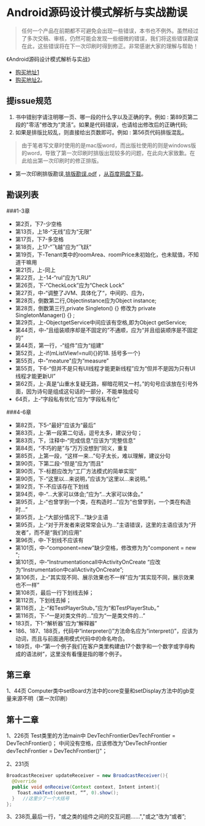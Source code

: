 # Android源码设计模式解析与实战勘误

>任何一个产品在前期都不可避免会出现一些错误，本书也不例外。虽然经过了多次交稿、审核，仍然可能会发现一些细微的错误，我们将这些错误勘误在此，这些错误将在下一次印刷时得到修正。非常感谢大家的理解与帮助！

《Android源码设计模式解析与实战》

* [购买地址1](http://item.jd.com/10001520150.html) 
* [购买地址2](http://www.epubit.com.cn/book/details/4179)。

## 提issue规范

1. 书中错别字请注明哪一页、哪一段的什么字以及正确的字。例如 : 第89页第二段的"零活"修改为“灵活”。如果是代码错误，也请给出修改后的正确代码;
2. 如果是排版比较乱，则直接给出页数即可。例如 : 第56页代码排版混乱。

> 由于笔者写文章时使用的是mac版word，而出版社使用的则是windows版的word，导致了第一次印刷时排版出现较多的问题，在此向大家致歉。在此给出第一次印刷时的修正排版。
> 
* 第一次印刷排版勘误,[排版勘误.pdf](排版勘误.pdf) ，[从百度网盘下载](http://pan.baidu.com/s/1c00npXQ)。

## 勘误列表

###1-3章
* 第2页，下7-少空格
* 第13页，上18-“无线”应为“无限”
* 第17页，下7-多空格
* 第18页，上17-“飞越”应为“飞跃”
* 第19页，下-Tenant类中的roomArea、roomPrice未初始化，也未赋值，不知道干嘛用
* 第21页，上-同上
* 第22页，上-14-“rul”应为“LRU”
* 第26页，下-“CheckLock”应为“Check Lock”
* 第27页，中-“调整了JVM、具体化了“，中间的、应为，
* 第28页，倒数第二行,Objectinstance应为Object instance;
* 第28页，倒数第三行,private Singleton() {} 修改为 private SingletonManager() {} ;
* 第29页，上-ObjectgetService中间应该有空格,即为Object getService;
* 第44页，中-“且组装顺序却是不固定的”不通顺，应为“并且组装顺序是不固定的“
* 第44页，第一行，-“组件”应为“组建”
* 第52页，上-if(mListView!=null){}的18. 括号多一个}
* 第55页，中-"meature"应为“measure”
* 第55页，下6-“但并不是只有UI线程才能更新线程”应为“但并不是因为只有UI线程才能更新UI”
* 第62页，上-真是“山重水复疑无路，柳暗花明又一村。”的句号应该放在引号外面，因为诗句是组成这句话的一部分，不能单独成句
* 64页，上-“字段私有优化”应为“字段私有化”

###4-6章

* 第82页，下5-“最好”应该为“最后”
* 第83页，上-第一段第二句话，逗号太多，建议分句；
* 第83页，下，注释中-“完成信息”应该为“完整信息”
* 第84页，“不巧的是”与“万万没想到”同义，重复
* 第85页，上第一段，“这样一来...”句子太长，难以理解，建议分句
* 第90页，下第二段-“但是”应为“而且”
* 第90页，下-标题应改为“工厂方法模式的简单实现”
* 第90页，下-“这里以...来说明，”应该为“这里以...来说明。”
* 第92页，下-不应该存在下划线
* 第94页，中-“...大家可以体会;”应为“...大家可以体会。”
* 第95页，上-“也曾学到一个类，在构造时...”应为“也曾学到，一个类在构造时...”
* 第95页，上-“大部分情况下...”缺少主语
* 第95页，上-“对于开发者来说常常会认为...”主语错误，这里的主语应该为“开发者”，而不是“我们的应用”
* 第96页，中-下划线不应该有
* 第101页，中-“component=new”缺少空格，修改修为为"component = new ";
* 第101页，中-“Instrumentationcall中ActivityOnCreate “应改为“Instrumentation中callActivityOnCreate”;
* 第106页，上-“其实现不同、展示效果也不一样”应为“其实现不同，展示效果也不一样”
* 第108页，最后一行下划线去掉；
* 第112页，下划线去掉；
* 第116页，上-“和TestPlayerStub，”应为“和TestPlayerStub。”
* 第116页，下-“一是对类文件的...”应为“一是类文件的...”
* 183页，下1-“解析器”应为“解释器”
* 186、187、188页，代码中“interpreter()”方法命名应为“interpret()”，应该为动词，而且与前面通用模式代码中的命名吻合。
* 189页，中-“第一个例子我们在客户类里构建由17个数字和一个数字或字母构成的语法树”，这里没有看懂是指的哪个例子。


## 第三章

1、44页 Computer类中setBoard方法中的core变量和setDisplay方法中的gb变量来源不明（第一次印刷）

## 第十二章

1、226页  Test类里的方法main中 DevTechFrontierDevTechFrontier = DevTechFrontier()； 中间没有空格，应该修改为"DevTechFrontier devTechFrontier = DevTechFrontier()"；

2、231页 

```java
BroadcastReceiver updateReceiver = new BroadcastReceiver(){
  @Override
  public void onReceive(Context context, Intent intent){
    Toast.makText(context, “”, 0).show();
  }   //这里少了一个大括号
};
```

3、238页,最后一行，"或之类的组件之间的交互问题……","或之"改为“或者”;

